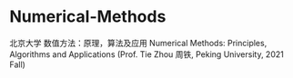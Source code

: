# Numerical-Methods
北京大学 数值方法：原理，算法及应用 Numerical Methods: Principles, Algorithms and Applications (Prof. Tie Zhou 周铁, Peking University, 2021 Fall)
